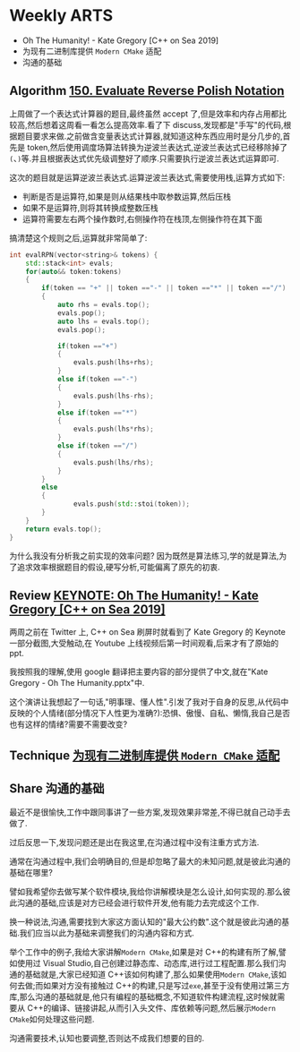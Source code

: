 # Weekly ARTS

- Oh The Humanity! - Kate Gregory [C++ on Sea 2019]
- 为现有二进制库提供 `Modern CMake` 适配
- 沟通的基础

## Algorithm [150. Evaluate Reverse Polish Notation](https://leetcode.com/problems/evaluate-reverse-polish-notation/)

上周做了一个表达式计算器的题目,最终虽然 accept 了,但是效率和内存占用都比较高,然后想着这周看一看怎么提高效率.看了下 discuss,发现都是"手写"的代码,根据题目要求来做.之前做含变量表达式计算器,就知道这种东西应用时是分几步的,首先是 token,然后使用调度场算法转换为逆波兰表达式,逆波兰表达式已经移除掉了`(`、`)`等.并且根据表达式优先级调整好了顺序.只需要执行逆波兰表达式运算即可.

这次的题目就是运算逆波兰表达式.运算逆波兰表达式,需要使用栈,运算方式如下:

- 判断是否是运算符,如果是则从结果栈中取参数运算,然后压栈
- 如果不是运算符,则将其转换成整数压栈
- 运算符需要左右两个操作数时,右侧操作符在栈顶,左侧操作符在其下面

搞清楚这个规则之后,运算就非常简单了:

```C++
int evalRPN(vector<string>& tokens) {
    std::stack<int> evals;
    for(auto&& token:tokens)
    {
        if(token == "+" || token =="-" || token =="*" || token =="/")
        {
            auto rhs = evals.top();
            evals.pop();
            auto lhs = evals.top();
            evals.pop();

            if(token =="+")
            {
                evals.push(lhs+rhs);
            }
            else if(token =="-")
            {
                evals.push(lhs-rhs);
            }
            else if(token =="*")
            {
                evals.push(lhs*rhs);
            }
            else if(token =="/")
            {
                evals.push(lhs/rhs);
            }
        }
        else
        {
                evals.push(std::stoi(token));
        }
    }
    return evals.top();
}
```

为什么我没有分析我之前实现的效率问题? 因为既然是算法练习,学的就是算法,为了追求效率根据题目的假设,硬写分析,可能偏离了原先的初衷.

## Review [KEYNOTE: Oh The Humanity! - Kate Gregory [C++ on Sea 2019]](https://www.youtube.com/watch?v=SzoquBerhUc)

两周之前在 Twitter 上, C++ on Sea 刷屏时就看到了 Kate Gregory 的 Keynote 一部分截图,大受触动,在 Youtube 上线视频后第一时间观看,后来才有了原始的 ppt.

我按照我的理解,使用 google 翻译把主要内容的部分提供了中文,就在"Kate Gregory - Oh The Humanity.pptx"中.

这个演讲让我想起了一句话,"明事理、懂人性".引发了我对于自身的反思,从代码中反映的个人情绪(部分情况下人性更为准确?):恐惧、傲慢、自私、懒惰,我自己是否也有这样的情绪?需要不需要改变?

## Technique [为现有二进制库提供 `Modern CMake` 适配](ModernCMakeAdapter.md)

## Share 沟通的基础

最近不是很愉快,工作中跟同事讲了一些方案,发现效果非常差,不得已就自己动手去做了.

过后反思一下,发现问题还是出在我这里,在沟通过程中没有注重方式方法.

通常在沟通过程中,我们会明确目的,但是却忽略了最大的未知问题,就是彼此沟通的基础在哪里?

譬如我希望你去做写某个软件模块,我给你讲解模块是怎么设计,如何实现的.那么彼此沟通的基础,应该是对方已经会进行软件开发,他有能力去完成这个工作.

换一种说法,沟通,需要找到大家这方面认知的"最大公约数".这个就是彼此沟通的基础.我们应当以此为基础来调整我们的沟通内容和方式.

举个工作中的例子,我给大家讲解`Modern CMake`,如果是对 C++的构建有所了解,譬如使用过 Visual Studio,自己创建过静态库、动态库,进行过工程配置.那么我们沟通的基础就是,大家已经知道 C++该如何构建了,那么如果使用`Modern CMake`,该如何去做;而如果对方没有接触过 C++的构建,只是写过`exe`,甚至于没有使用过第三方库,那么沟通的基础就是,他只有编程的基础概念,不知道软件构建流程,这时候就需要从 C++的编译、链接讲起,从而引入头文件、库依赖等问题,然后展示`Modern CMake`如何处理这些问题.

沟通需要技术,认知也要调整,否则达不成我们想要的目的.
